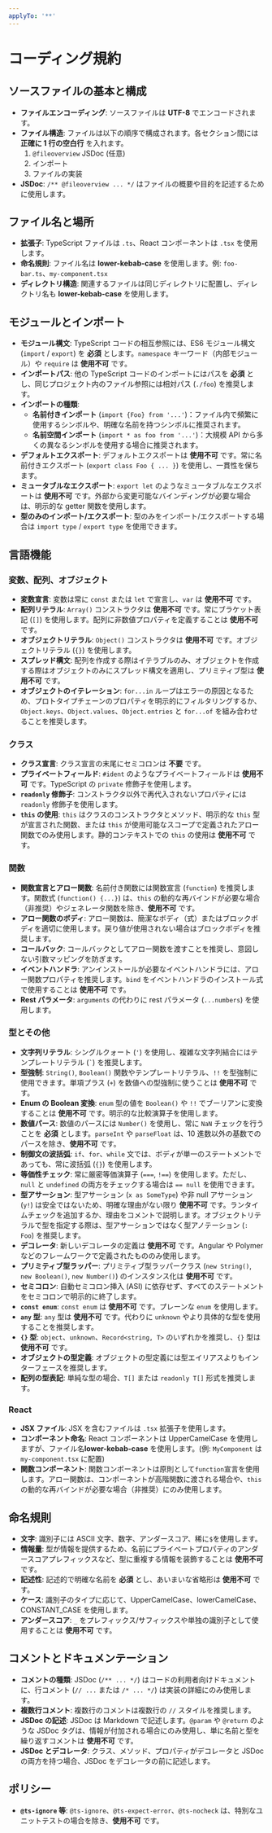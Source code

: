 ```yaml
---
applyTo: '**'
---
```


# コーディング規約

## ソースファイルの基本と構成

- **ファイルエンコーディング**: ソースファイルは **UTF-8** でエンコードされます。
- **ファイル構造**: ファイルは以下の順序で構成されます。各セクション間には **正確に 1 行の空白行** を入れます。
  1.  `@fileoverview` JSDoc (任意)
  2.  インポート
  3.  ファイルの実装
- **JSDoc**: `/** @fileoverview ... */` はファイルの概要や目的を記述するために使用します。

## ファイル名と場所

- **拡張子**: TypeScript ファイルは `.ts`、React コンポーネントは `.tsx` を使用します。
- **命名規則**: ファイル名は **lower-kebab-case** を使用します。例: `foo-bar.ts`、`my-component.tsx`
- **ディレクトリ構造**: 関連するファイルは同じディレクトリに配置し、ディレクトリ名も **lower-kebab-case** を使用します。

## モジュールとインポート

- **モジュール構文**: TypeScript コードの相互参照には、ES6 モジュール構文 (`import` / `export`) を **必須** とします。`namespace` キーワード（内部モジュール）や `require` は **使用不可** です。
- **インポートパス**: 他の TypeScript コードのインポートにはパスを **必須** とし、同じプロジェクト内のファイル参照には相対パス (`./foo`) を推奨します。
- **インポートの種類**:
  - **名前付きインポート** (`import {Foo} from '...'`)：ファイル内で頻繁に使用するシンボルや、明確な名前を持つシンボルに推奨されます。
  - **名前空間インポート** (`import * as foo from '...'`)：大規模 API から多くの異なるシンボルを使用する場合に推奨されます。
- **デフォルトエクスポート**: デフォルトエクスポートは **使用不可** です。常に名前付きエクスポート (`export class Foo { ... }`) を使用し、一貫性を保ちます。
- **ミュータブルなエクスポート**: `export let` のようなミュータブルなエクスポートは **使用不可** です。外部から変更可能なバインディングが必要な場合は、明示的な getter 関数を使用します。
- **型のみのインポート/エクスポート**: 型のみをインポート/エクスポートする場合は `import type` / `export type` を使用できます。

## 言語機能

### 変数、配列、オブジェクト

- **変数宣言**: 変数は常に `const` または `let` で宣言し、`var` は **使用不可** です。
- **配列リテラル**: `Array()` コンストラクタは **使用不可** です。常にブラケット表記 (`[]`) を使用します。配列に非数値プロパティを定義することは **使用不可** です。
- **オブジェクトリテラル**: `Object()` コンストラクタは **使用不可** です。オブジェクトリテラル (`{}`) を使用します。
- **スプレッド構文**: 配列を作成する際はイテラブルのみ、オブジェクトを作成する際はオブジェクトのみにスプレッド構文を適用し、プリミティブ型は **使用不可** です。
- **オブジェクトのイテレーション**: `for...in` ループはエラーの原因となるため、プロトタイプチェーンのプロパティを明示的にフィルタリングするか、`Object.keys`、`Object.values`、`Object.entries` と `for...of` を組み合わせることを推奨します。

### クラス

- **クラス宣言**: クラス宣言の末尾にセミコロンは **不要** です。
- **プライベートフィールド**: `#ident` のようなプライベートフィールドは **使用不可** です。TypeScript の `private` 修飾子を使用します。
- **`readonly` 修飾子**: コンストラクタ以外で再代入されないプロパティには `readonly` 修飾子を使用します。
- **`this` の使用**: `this` はクラスのコンストラクタとメソッド、明示的な `this` 型が宣言された関数、または `this` が使用可能なスコープで定義されたアロー関数でのみ使用します。静的コンテキストでの `this` の使用は **使用不可** です。

### 関数

- **関数宣言とアロー関数**: 名前付き関数には関数宣言 (`function`) を推奨します。関数式 (`function() {...}`) は、`this` の動的な再バインドが必要な場合（非推奨）やジェネレータ関数を除き、**使用不可** です。
- **アロー関数のボディ**: アロー関数は、簡潔なボディ（式）またはブロックボディを適切に使用します。戻り値が使用されない場合はブロックボディを推奨します。
- **コールバック**: コールバックとしてアロー関数を渡すことを推奨し、意図しない引数マッピングを防ぎます。
- **イベントハンドラ**: アンインストールが必要なイベントハンドラには、アロー関数プロパティを推奨します。`bind` をイベントハンドラのインストール式で使用することは **使用不可** です。
- **Rest パラメータ**: `arguments` の代わりに rest パラメータ (`...numbers`) を使用します。

### 型とその他

- **文字列リテラル**: シングルクォート (`'`) を使用し、複雑な文字列結合にはテンプレートリテラル (`` ` ``) を推奨します。
- **型強制**: `String()`, `Boolean()` 関数やテンプレートリテラル、`!!` を型強制に使用できます。単項プラス (`+`) を数値への型強制に使うことは **使用不可** です。
- **Enum の Boolean 変換**: `enum` 型の値を `Boolean()` や `!!` でブーリアンに変換することは **使用不可** です。明示的な比較演算子を使用します。
- **数値パース**: 数値のパースには `Number()` を使用し、常に `NaN` チェックを行うことを **必須** とします。`parseInt` や `parseFloat` は、10 進数以外の基数でのパースを除き、**使用不可** です。
- **制御文の波括弧**: `if`、`for`、`while` 文では、ボディが単一のステートメントであっても、常に波括弧 (`{}`) を使用します。
- **等価性チェック**: 常に厳密等価演算子 (`===`, `!==`) を使用します。ただし、`null` と `undefined` の両方をチェックする場合は `== null` を使用できます。
- **型アサーション**: 型アサーション (`x as SomeType`) や非 null アサーション (`y!`) は安全ではないため、明確な理由がない限り **使用不可** です。ランタイムチェックを追加するか、理由をコメントで説明します。オブジェクトリテラルで型を指定する際は、型アサーションではなく型アノテーション (`: Foo`) を推奨します。
- **デコレータ**: 新しいデコレータの定義は **使用不可** です。Angular や Polymer などのフレームワークで定義されたもののみ使用します。
- **プリミティブ型ラッパー**: プリミティブ型ラッパークラス (`new String()`, `new Boolean()`, `new Number()`) のインスタンス化は **使用不可** です。
- **セミコロン**: 自動セミコロン挿入 (ASI) に依存せず、すべてのステートメントをセミコロンで明示的に終了します。
- **`const enum`**: `const enum` は **使用不可** です。プレーンな `enum` を使用します。
- **`any` 型**: `any` 型は **使用不可** です。代わりに `unknown` やより具体的な型を使用することを推奨します。
- **`{}` 型**: `object`、`unknown`、`Record<string, T>` のいずれかを推奨し、`{}` 型は **使用不可** です。
- **オブジェクトの型定義**: オブジェクトの型定義には型エイリアスよりもインターフェースを推奨します。
- **配列の型表記**: 単純な型の場合、`T[]` または `readonly T[]` 形式を推奨します。

### React

- **JSX ファイル**: JSX を含むファイルは `.tsx` 拡張子を使用します。
- **コンポーネント命名**: React コンポーネントは UpperCamelCase を使用しますが、ファイル名**lower-kebab-case** を使用します。(例: `MyComponent` は `my-component.tsx` に配置)
- **関数コンポーネント**: 関数コンポーネントは原則として`function`宣言を使用します。アロー関数は、コンポーネントが高階関数に渡される場合や、`this` の動的な再バインドが必要な場合（非推奨）にのみ使用します。

## 命名規則

- **文字**: 識別子には ASCII 文字、数字、アンダースコア、稀に`$`を使用します。
- **情報量**: 型が情報を提供するため、名前にプライベートプロパティのアンダースコアプレフィックスなど、型に重複する情報を装飾することは **使用不可** です。
- **記述性**: 記述的で明確な名前を **必須** とし、あいまいな省略形は **使用不可** です。
- **ケース**: 識別子のタイプに応じて、UpperCamelCase、lowerCamelCase、CONSTANT_CASE を使用します。
- **アンダースコア**: `_` をプレフィックス/サフィックスや単独の識別子として使用することは **使用不可** です。

## コメントとドキュメンテーション

- **コメントの種類**: JSDoc (`/** ... */`) はコードの利用者向けドキュメントに、行コメント (`// ...` または `/* ... */`) は実装の詳細にのみ使用します。
- **複数行コメント**: 複数行のコメントは複数行の `//` スタイルを推奨します。
- **JSDoc の記述**: JSDoc は Markdown で記述します。`@param` や `@return` のような JSDoc タグは、情報が付加される場合にのみ使用し、単に名前と型を繰り返すコメントは **使用不可** です。
- **JSDoc とデコレータ**: クラス、メソッド、プロパティがデコレータと JSDoc の両方を持つ場合、JSDoc をデコレータの前に記述します。

## ポリシー

- **`@ts-ignore` 等**: `@ts-ignore`、`@ts-expect-error`、`@ts-nocheck` は、特別なユニットテストの場合を除き、**使用不可** です。
